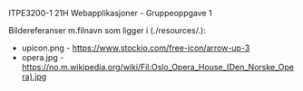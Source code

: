 ITPE3200-1 21H Webapplikasjoner - Gruppeoppgave 1

Bildereferanser m.filnavn som ligger i (./resources/.):
- upicon.png - https://www.stockio.com/free-icon/arrow-up-3
- opera.jpg - https://no.m.wikipedia.org/wiki/Fil:Oslo_Opera_House_(Den_Norske_Opera).jpg
